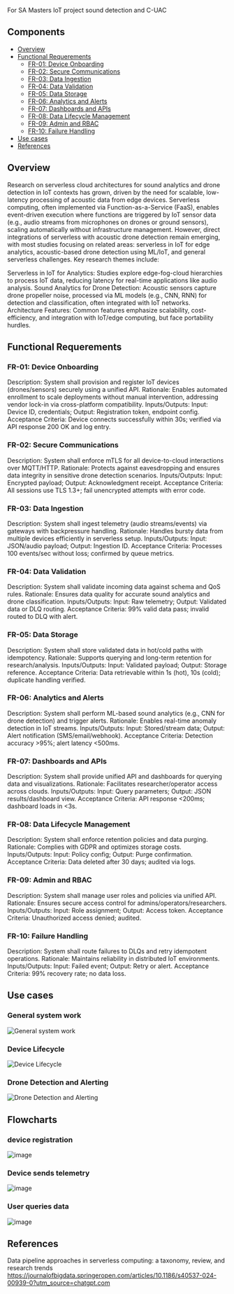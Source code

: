 For SA Masters IoT project sound detection and C-UAC

## Components

- [Overview](#overview)
- [Functional Requerements](#functional-requerements)
	- [FR-01: Device Onboarding](#fr-01-device-onboarding)
	- [FR-02: Secure Communications](#fr-02-secure-communications)
	- [FR-03: Data Ingestion](#fr-03-data-ingestion)
	- [FR-04: Data Validation](#fr-04-data-validation)
	- [FR-05: Data Storage](#fr-05-data-storage)
	- [FR-06: Analytics and Alerts](#fr-06-analytics-and-alerts)
	- [FR-07: Dashboards and APIs](#fr-07-dashboards-and-apis)
	- [FR-08: Data Lifecycle Management](#fr-08-data-lifecycle-management)
	- [FR-09: Admin and RBAC](#fr-09-admin-and-rbac)
	- [FR-10: Failure Handling](#fr-10-failure-handling)
- [Use cases](#use-cases)
- [References](#references)


## Overview
Research on serverless cloud architectures for sound analytics and drone detection in IoT contexts has grown, driven by the need for scalable, low-latency processing of acoustic data from edge devices. Serverless computing, often implemented via Function-as-a-Service (FaaS), enables event-driven execution where functions are triggered by IoT sensor data (e.g., audio streams from microphones on drones or ground sensors), scaling automatically without infrastructure management. However, direct integrations of serverless with acoustic drone detection remain emerging, with most studies focusing on related areas: serverless in IoT for edge analytics, acoustic-based drone detection using ML/IoT, and general serverless challenges.
Key research themes include:

Serverless in IoT for Analytics: Studies explore edge-fog-cloud hierarchies to process IoT data, reducing latency for real-time applications like audio analysis.
Sound Analytics for Drone Detection: Acoustic sensors capture drone propeller noise, processed via ML models (e.g., CNN, RNN) for detection and classification, often integrated with IoT networks.
Architecture Features: Common features emphasize scalability, cost-efficiency, and integration with IoT/edge computing, but face portability hurdles.

## Functional Requerements 
### FR-01: Device Onboarding
Description: System shall provision and register IoT devices (drones/sensors) securely using a unified API.
Rationale: Enables automated enrollment to scale deployments without manual intervention, addressing vendor lock-in via cross-platform compatibility.
Inputs/Outputs: Input: Device ID, credentials; Output: Registration token, endpoint config.
Acceptance Criteria: Device connects successfully within 30s; verified via API response 200 OK and log entry.

### FR-02: Secure Communications
Description: System shall enforce mTLS for all device-to-cloud interactions over MQTT/HTTP.
Rationale: Protects against eavesdropping and ensures data integrity in sensitive drone detection scenarios.
Inputs/Outputs: Input: Encrypted payload; Output: Acknowledgment receipt.
Acceptance Criteria: All sessions use TLS 1.3+; fail unencrypted attempts with error code.

### FR-03: Data Ingestion
Description: System shall ingest telemetry (audio streams/events) via gateways with backpressure handling.
Rationale: Handles bursty data from multiple devices efficiently in serverless setup.
Inputs/Outputs: Input: JSON/audio payload; Output: Ingestion ID.
Acceptance Criteria: Processes 100 events/sec without loss; confirmed by queue metrics.

### FR-04: Data Validation
Description: System shall validate incoming data against schema and QoS rules.
Rationale: Ensures data quality for accurate sound analytics and drone classification.
Inputs/Outputs: Input: Raw telemetry; Output: Validated data or DLQ routing.
Acceptance Criteria: 99% valid data pass; invalid routed to DLQ with alert.

### FR-05: Data Storage
Description: System shall store validated data in hot/cold paths with idempotency.
Rationale: Supports querying and long-term retention for research/analysis.
Inputs/Outputs: Input: Validated payload; Output: Storage reference.
Acceptance Criteria: Data retrievable within 1s (hot), 10s (cold); duplicate handling verified.

### FR-06: Analytics and Alerts
Description: System shall perform ML-based sound analytics (e.g., CNN for drone detection) and trigger alerts.
Rationale: Enables real-time anomaly detection in IoT streams.
Inputs/Outputs: Input: Stored/stream data; Output: Alert notification (SMS/email/webhook).
Acceptance Criteria: Detection accuracy >95%; alert latency <500ms.

### FR-07: Dashboards and APIs
Description: System shall provide unified API and dashboards for querying data and visualizations.
Rationale: Facilitates researcher/operator access across clouds.
Inputs/Outputs: Input: Query parameters; Output: JSON results/dashboard view.
Acceptance Criteria: API response <200ms; dashboard loads in <3s.

### FR-08: Data Lifecycle Management
Description: System shall enforce retention policies and data purging.
Rationale: Complies with GDPR and optimizes storage costs.
Inputs/Outputs: Input: Policy config; Output: Purge confirmation.
Acceptance Criteria: Data deleted after 30 days; audited via logs.

### FR-09: Admin and RBAC
Description: System shall manage user roles and policies via unified API.
Rationale: Ensures secure access control for admins/operators/researchers.
Inputs/Outputs: Input: Role assignment; Output: Access token.
Acceptance Criteria: Unauthorized access denied; audited.

### FR-10: Failure Handling
Description: System shall route failures to DLQs and retry idempotent operations.
Rationale: Maintains reliability in distributed IoT environments.
Inputs/Outputs: Input: Failed event; Output: Retry or alert.
Acceptance Criteria: 99% recovery rate; no data loss.

## Use cases

### General system work
![General system work](https://github.com/aliaksei-babuk/iot-sa-project/blob/main/Docks/Cloud%20IoT%20System%20%E2%80%93%20Use%20Case.png)
### Device Lifecycle
![Device Lifecycle](https://github.com/aliaksei-babuk/iot-sa-project/blob/main/Docks/Device%20Lifecycle%20Use%20Cases.png)
### Drone Detection and Alerting
![Drone Detection and Alerting](https://github.com/aliaksei-babuk/iot-sa-project/blob/main/Docks/Use%20Case%20Diagram%20for%20Drone%20Detection%20and%20Alerting.png)

## Flowcharts

### device registration
![image](https://github.com/aliaksei-babuk/iot-sa-project/blob/main/Docks/device-registration-Flowchart-initial.svg)
### Device sends telemetry
![image](https://github.com/aliaksei-babuk/iot-sa-project/blob/main/Docks/Device-sends-telemetry-Flowchart-initial.svg)
### User queries data
![image](https://github.com/aliaksei-babuk/iot-sa-project/blob/main/Docks/User-queries-data-Flowchart-initial.svg)

## References 
Data pipeline approaches in serverless computing: a taxonomy, review, and research trends
https://journalofbigdata.springeropen.com/articles/10.1186/s40537-024-00939-0?utm_source=chatgpt.com